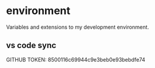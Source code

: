 # environment
Variables and extensions to my development environment.

## vs code sync
GITHUB TOKEN: 8500116c69944c9e3beb0e93bebdfe74 
